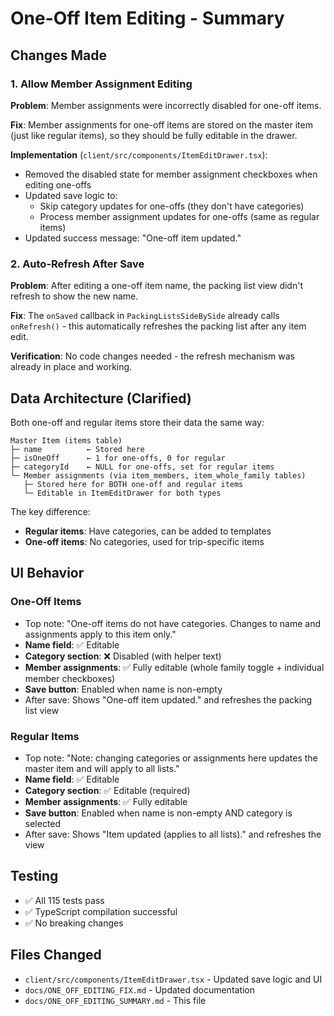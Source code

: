 # One-Off Item Editing - Summary

## Changes Made

### 1. **Allow Member Assignment Editing**
**Problem**: Member assignments were incorrectly disabled for one-off items.

**Fix**: Member assignments for one-off items are stored on the master item (just like regular items), so they should be fully editable in the drawer.

**Implementation** (`client/src/components/ItemEditDrawer.tsx`):
- Removed the disabled state for member assignment checkboxes when editing one-offs
- Updated save logic to:
  - Skip category updates for one-offs (they don't have categories)
  - Process member assignment updates for one-offs (same as regular items)
- Updated success message: "One-off item updated."

### 2. **Auto-Refresh After Save**
**Problem**: After editing a one-off item name, the packing list view didn't refresh to show the new name.

**Fix**: The `onSaved` callback in `PackingListsSideBySide` already calls `onRefresh()` - this automatically refreshes the packing list after any item edit.

**Verification**: No code changes needed - the refresh mechanism was already in place and working.

## Data Architecture (Clarified)

Both one-off and regular items store their data the same way:

```
Master Item (items table)
├─ name          ← Stored here
├─ isOneOff      ← 1 for one-offs, 0 for regular
├─ categoryId    ← NULL for one-offs, set for regular items
└─ Member assignments (via item_members, item_whole_family tables)
   ├─ Stored here for BOTH one-off and regular items
   └─ Editable in ItemEditDrawer for both types
```

The key difference:
- **Regular items**: Have categories, can be added to templates
- **One-off items**: No categories, used for trip-specific items

## UI Behavior

### One-Off Items
- Top note: "One-off items do not have categories. Changes to name and assignments apply to this item only."
- **Name field**: ✅ Editable
- **Category section**: ❌ Disabled (with helper text)
- **Member assignments**: ✅ Fully editable (whole family toggle + individual member checkboxes)
- **Save button**: Enabled when name is non-empty
- After save: Shows "One-off item updated." and refreshes the packing list view

### Regular Items
- Top note: "Note: changing categories or assignments here updates the master item and will apply to all lists."
- **Name field**: ✅ Editable
- **Category section**: ✅ Editable (required)
- **Member assignments**: ✅ Fully editable
- **Save button**: Enabled when name is non-empty AND category is selected
- After save: Shows "Item updated (applies to all lists)." and refreshes the view

## Testing
- ✅ All 115 tests pass
- ✅ TypeScript compilation successful
- ✅ No breaking changes

## Files Changed
- `client/src/components/ItemEditDrawer.tsx` - Updated save logic and UI
- `docs/ONE_OFF_EDITING_FIX.md` - Updated documentation
- `docs/ONE_OFF_EDITING_SUMMARY.md` - This file
